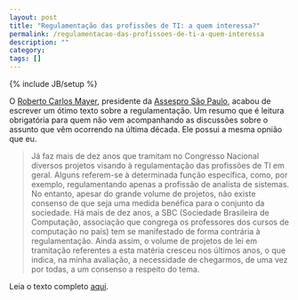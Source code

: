 ```yaml
---
layout: post
title: "Regulamentação das profissões de TI: a quem interessa?"
permalink: /regulamentacao-das-profissoes-de-ti-a-quem-interessa
description: ""
category: 
tags: []
---
```

{% include JB/setup %}

O [Roberto Carlos Mayer](http://rocmayer.blogspot.com/), presidente da
[Assespro São Paulo](http://www.assespro-sp.org.br/), acabou de escrever um
ótimo texto sobre a regulamentação. Um resumo que é leitura obrigatória para
quem não vem acompanhando as discussões sobre o assunto que vêm ocorrendo na
última década. Ele possui a mesma opnião que eu.

> Já faz mais de dez anos que tramitam no Congresso Nacional diversos projetos
> visando à regulamentação das profissões de TI em geral. Alguns referem-se à
> determinada função específica, como, por exemplo, regulamentando apenas a
> profissão de analista de sistemas.  No entanto, apesar do grande volume de
> projetos, não existe consenso de que seja uma medida benéfica para o conjunto
> da sociedade. Há mais de dez anos, a SBC (Sociedade Brasileira de Computação,
> associação que congrega os professores dos cursos de computação no país) tem
> se manifestado de forma contrária à regulamentação. Ainda assim, o volume de
> projetos de lei em tramitação referentes a esta matéria cresceu nos últimos
> anos, o que indica, na minha avaliação, a necessidade de chegarmos, de uma
> vez por todas, a um consenso a respeito do tema.

Leia o texto completo
[aqui](http://imasters.uol.com.br/artigo/11272/carreira/regulamentacao_das_profissoes_de_ti_a_quem_interessa/).
